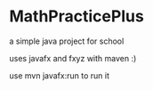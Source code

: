 # MathPracticePlus
a simple java project for school

uses javafx and fxyz with maven :)

use mvn javafx:run to run it
